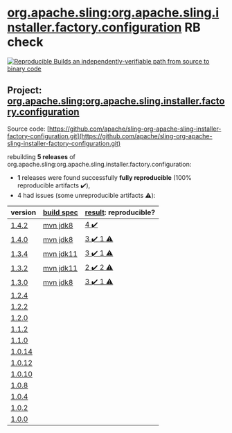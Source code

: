 [org.apache.sling:org.apache.sling.installer.factory.configuration](https://search.maven.org/artifact/org.apache.sling/org.apache.sling.installer.factory.configuration/) RB check
=======

[![Reproducible Builds](https://reproducible-builds.org/images/logos/rb.svg) an independently-verifiable path from source to binary code](https://reproducible-builds.org/)

## Project: [org.apache.sling:org.apache.sling.installer.factory.configuration](https://search.maven.org/artifact/org.apache.sling/org.apache.sling.installer.factory.configuration/)

Source code: [https://github.com/apache/sling-org-apache-sling-installer-factory-configuration.git](https://github.com/apache/sling-org-apache-sling-installer-factory-configuration.git)

rebuilding **5 releases** of org.apache.sling:org.apache.sling.installer.factory.configuration:
- **1** releases were found successfully **fully reproducible** (100% reproducible artifacts :heavy_check_mark:),
- 4 had issues (some unreproducible artifacts :warning:):

| version | [build spec](BUILDSPEC.md) | [result](https://reproducible-builds.org/docs/jvm/): reproducible? |
| -- | --------- | ------ |
| [1.4.2](https://search.maven.org/artifact/org.apache.sling/org.apache.sling.installer.factory.configuration/1.4.2/pom) | [mvn jdk8](org.apache.sling.installer.factory.configuration-1.4.2.buildspec) | [4 :heavy_check_mark: ](org.apache.sling.installer.factory.configuration-1.4.2.buildcompare) |
| [1.4.0](https://search.maven.org/artifact/org.apache.sling/org.apache.sling.installer.factory.configuration/1.4.0/pom) | [mvn jdk8](org.apache.sling.installer.factory.configuration-1.4.0.buildspec) | [3 :heavy_check_mark:  1 :warning:](org.apache.sling.installer.factory.configuration-1.4.0.buildcompare) |
| [1.3.4](https://search.maven.org/artifact/org.apache.sling/org.apache.sling.installer.factory.configuration/1.3.4/pom) | [mvn jdk11](org.apache.sling.installer.factory.configuration-1.3.4.buildspec) | [3 :heavy_check_mark:  1 :warning:](org.apache.sling.installer.factory.configuration-1.3.4.buildcompare) |
| [1.3.2](https://search.maven.org/artifact/org.apache.sling/org.apache.sling.installer.factory.configuration/1.3.2/pom) | [mvn jdk11](org.apache.sling.installer.factory.configuration-1.3.2.buildspec) | [2 :heavy_check_mark:  2 :warning:](org.apache.sling.installer.factory.configuration-1.3.2.buildcompare) |
| [1.3.0](https://search.maven.org/artifact/org.apache.sling/org.apache.sling.installer.factory.configuration/1.3.0/pom) | [mvn jdk8](org.apache.sling.installer.factory.configuration-1.3.0.buildspec) | [3 :heavy_check_mark:  1 :warning:](org.apache.sling.installer.factory.configuration-1.3.0.buildcompare) |
| [1.2.4](https://search.maven.org/artifact/org.apache.sling/org.apache.sling.installer.factory.configuration/1.2.4/pom) | | |
| [1.2.2](https://search.maven.org/artifact/org.apache.sling/org.apache.sling.installer.factory.configuration/1.2.2/pom) | | |
| [1.2.0](https://search.maven.org/artifact/org.apache.sling/org.apache.sling.installer.factory.configuration/1.2.0/pom) | | |
| [1.1.2](https://search.maven.org/artifact/org.apache.sling/org.apache.sling.installer.factory.configuration/1.1.2/pom) | | |
| [1.1.0](https://search.maven.org/artifact/org.apache.sling/org.apache.sling.installer.factory.configuration/1.1.0/pom) | | |
| [1.0.14](https://search.maven.org/artifact/org.apache.sling/org.apache.sling.installer.factory.configuration/1.0.14/pom) | | |
| [1.0.12](https://search.maven.org/artifact/org.apache.sling/org.apache.sling.installer.factory.configuration/1.0.12/pom) | | |
| [1.0.10](https://search.maven.org/artifact/org.apache.sling/org.apache.sling.installer.factory.configuration/1.0.10/pom) | | |
| [1.0.8](https://search.maven.org/artifact/org.apache.sling/org.apache.sling.installer.factory.configuration/1.0.8/pom) | | |
| [1.0.4](https://search.maven.org/artifact/org.apache.sling/org.apache.sling.installer.factory.configuration/1.0.4/pom) | | |
| [1.0.2](https://search.maven.org/artifact/org.apache.sling/org.apache.sling.installer.factory.configuration/1.0.2/pom) | | |
| [1.0.0](https://search.maven.org/artifact/org.apache.sling/org.apache.sling.installer.factory.configuration/1.0.0/pom) | | |
